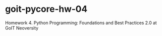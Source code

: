 # goit-pycore-hw-04

Homework 4. Python Programming: Foundations and Best Practices 2.0 at GoIT Neoversity
